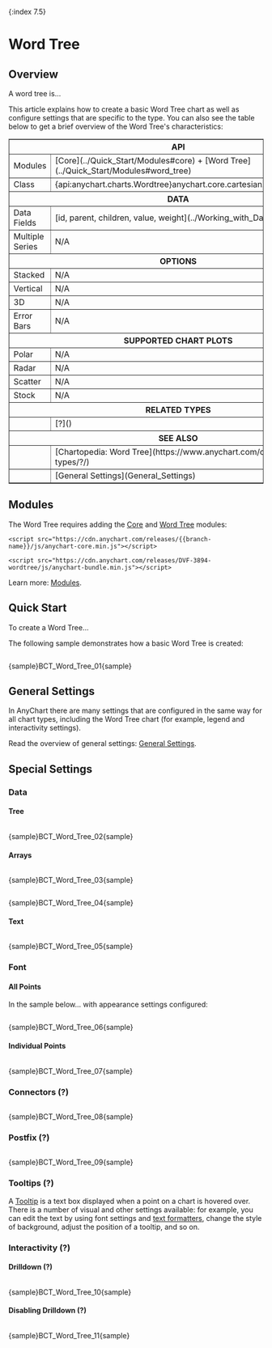 {:index 7.5}
# Word Tree

## Overview

A word tree is...

This article explains how to create a basic Word Tree chart as well as configure settings that are specific to the type. You can also see the table below to get a brief overview of the Word Tree's characteristics:

<table border="1" class="seriesTABLE">
<tr><th colspan=2>API</th></tr>
<tr><td>Modules</td><td>[Core](../Quick_Start/Modules#core) + [Word Tree](../Quick_Start/Modules#word_tree)</td></tr>
<tr><td>Class</td><td>{api:anychart.charts.Wordtree}anychart.core.cartesian.series.Wordtree{api}</td></tr>
<tr><th colspan=2>DATA</th></tr>
<tr><td>Data Fields</td><td>[id, parent, children, value, weight](../Working_with_Data/Overview)</td></tr>
<tr><td>Multiple Series</td><td>N/A</td></tr>
<tr><th colspan=2>OPTIONS</th></tr>
<tr><td>Stacked</td><td>N/A</td></tr>
<tr><td>Vertical</td><td>N/A</td></tr>
<tr><td>3D</td><td>N/A</td></tr>
<tr><td>Error Bars</td><td>N/A</td></tr>
<tr><th colspan=2>SUPPORTED CHART PLOTS</th></tr>
<tr><td>Polar</td><td>N/A</td></tr>
<tr><td>Radar</td><td>N/A</td></tr>
<tr><td>Scatter</td><td>N/A</td></tr>
<tr><td>Stock</td><td>N/A</td></tr>
<tr><th colspan=2>RELATED TYPES</th></tr>
<tr><td></td><td>[?]()</td></tr>
<tr><th colspan=2>SEE ALSO</th></tr>
<tr><td></td><td>[Chartopedia: Word Tree](https://www.anychart.com/chartopedia/chart-types/?/)</td></tr>
<tr><td></td><td>[General Settings](General_Settings)</td></tr>
</table>

## Modules

The Word Tree requires adding the [Core](../Quick_Start/Modules#core) and [Word Tree](../Quick_Start/Modules#wordtree) modules:

```
<script src="https://cdn.anychart.com/releases/{{branch-name}}/js/anychart-core.min.js"></script>
```

```
<script src="https://cdn.anychart.com/releases/DVF-3894-wordtree/js/anychart-bundle.min.js"></script>
```

Learn more: [Modules](../Quick_Start/Modules).

## Quick Start

To create a Word Tree...

The following sample demonstrates how a basic Word Tree is created:

```

```

{sample}BCT\_Word\_Tree\_01{sample}

## General Settings

In AnyChart there are many settings that are configured in the same way for all chart types, including the Word Tree chart (for example, legend and interactivity settings).

Read the overview of general settings: [General Settings](General_Settings).

## Special Settings

### Data

#### Tree

```

```

{sample}BCT\_Word\_Tree\_02{sample}

#### Arrays

```

```

{sample}BCT\_Word\_Tree\_03{sample}

```

```

{sample}BCT\_Word\_Tree\_04{sample}

#### Text

```

```

{sample}BCT\_Word\_Tree\_05{sample}

### Font

#### All Points

In the sample below... with appearance settings configured:

```

```

{sample}BCT\_Word\_Tree\_06{sample}

#### Individual Points

```

```

{sample}BCT\_Word\_Tree\_07{sample}


### Connectors (?)

```

```

{sample}BCT\_Word\_Tree\_08{sample}

### Postfix (?)

```

```

{sample}BCT\_Word\_Tree\_09{sample}

### Tooltips (?)

A [Tooltip](../Common_Settings/Tooltip) is a text box displayed when a point on a chart is hovered over. There is a number of visual and other settings available: for example, you can edit the text by using font settings and [text formatters](../Common_Settings/Text_Formatters), change the style of background, adjust the position of a tooltip, and so on.

### Interactivity (?)

#### Drilldown (?)

```

```

{sample}BCT\_Word\_Tree\_10{sample}

#### Disabling Drilldown (?)

```

```

{sample}BCT\_Word\_Tree\_11{sample}
